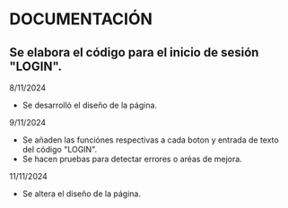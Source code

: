 # DOCUMENTACIÓN
## Se elabora el código para el inicio de sesión "LOGIN".
8/11/2024 
- Se desarrolló el diseño de la página.

9/11/2024
- Se añaden las funciónes respectivas a cada boton y entrada de texto del código "LOGIN".
- Se hacen pruebas para detectar errores o aréas de mejora.

11/11/2024
- Se altera el diseño de la página.
